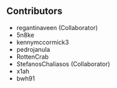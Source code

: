 ## Contributors
* regantinaveen (Collaborator)
* 5n8ke
* kennymccormick3
* pedrojanula
* RottenCrab
* StefanosChaliasos (Collaborator)
* x1ah
* bwh91
